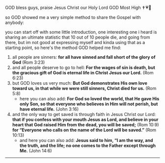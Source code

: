 GOD bless guys, praise Jesus Christ our Holy Lord GOD Most High ✝️💗🙏

so GOD showed me a very simple method to share the Gospel with anybody:

you can start off with some little introduction, one interesting one i heard is sharing an ultimate statistic that 10 out of 10 people die, and going from there, but im not good at expressing myself and kinda using that as a starting point, so here's the method GOD helped me find:

1. all people are sinners: **for all have sinned and fall short of the glory of God** (Rom 3:23)
2. and all people deserve to go to hell: **For the wages of sin is death, but the gracious gift of God is eternal life in Christ Jesus our Lord.** (Rom 6:23)
3. but GOD loves us very much: **But God demonstrates His own love toward us, in that while we were still sinners, Christ died for us.** (Rom 5:8)
   - here you can also add: **For God so loved the world, that He gave His only Son, so that everyone who believes in Him will not perish, but have eternal life.** (John 3:16)
4. and the only way to get saved is through faith in Jesus Christ our Lord: **that if you confess with your mouth Jesus as Lord, and believe in your heart that God raised Him from the dead, you will be saved;** (Rom 10:9) **for “Everyone who calls on the name of the Lord will be saved.”** (Rom 10:13)
   - and here you can also add: **Jesus said to him, “I am the way, and the truth, and the life; no one comes to the Father except through Me.** (John 14:6)

---

